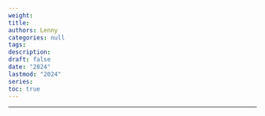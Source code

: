 ```yaml
---
weight: 
title: 
authors: Lenny
categories: null
tags: 
description: 
draft: false
date: "2024"
lastmod: "2024"
series:
toc: true
---
```



<!--more-->
---

